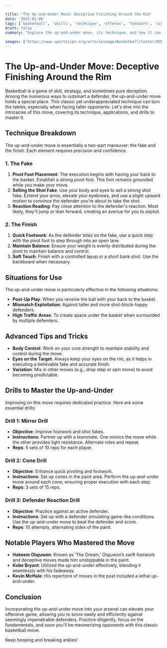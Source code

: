 ```yaml
---

title: "The Up-and-Under Move: Deceptive Finishing Around the Rim"
date: '2022-01-06'
tags: ['basketball', 'skills', 'technique', 'offense', 'footwork', 'scoring', 'NBA', 'drills']
draft: false
summary: "Explore the up-and-under move, its technique, and how it can be used to outmaneuver taller defenders."

images: ['https://www.sportstips.org/articleimage/Basketball/Center/RIM.webp']
---
```


# The Up-and-Under Move: Deceptive Finishing Around the Rim

Basketball is a game of skill, strategy, and sometimes pure deception. Among the numerous ways to outsmart a defender, the up-and-under move holds a special place. This classic yet underappreciated technique can turn the tables, especially when facing taller opponents. Let's dive into the intricacies of this move, covering its technique, applications, and drills to master it.

## Technique Breakdown

The up-and-under move is essentially a two-part maneuver: the fake and the finish. Each element requires precision and confidence.

### 1. The Fake

1. **Pivot Foot Placement**: The execution begins with having your back to the basket. Establish a strong pivot foot. This foot remains grounded while you make your move.
2. **Selling the Shot Fake**: Use your body and eyes to sell a strong shot fake. Extend your arms, elevate your eyebrows, and use a slight upward motion to convince the defender you're about to take the shot.
3. **Reaction Reading**: Pay close attention to the defender's reaction. Most likely, they'll jump or lean forward, creating an avenue for you to exploit.

### 2. The Finish

1. **Quick Footwork**: As the defender bites on the fake, use a quick step with the pivot foot to step through into an open lane.
2. **Maintain Balance**: Ensure your weight is evenly distributed during the pivot to maintain balance and control.
3. **Soft Touch**: Finish with a controlled layup or a short bank shot. Use the backboard when necessary.

## Situations for Use

The up-and-under move is particularly effective in the following situations:

- **Post-Up Play**: When you receive the ball with your back to the basket.
- **Mismatch Exploitation**: Against taller and more shot-block-happy defenders.
- **High Traffic Areas**: To create space under the basket when surrounded by multiple defenders.

## Advanced Tips and Tricks

- **Body Control**: Work on your core strength to maintain stability and control during the move.
- **Eyes on the Target**: Always keep your eyes on the rim, as it helps in executing a believable fake and accurate finish.
- **Variation**: Mix in other moves (e.g., drop step or spin move) to avoid becoming predictable.

## Drills to Master the Up-and-Under

Improving on this move requires dedicated practice. Here are some essential drills:

### Drill 1: Mirror Drill

- **Objective**: Improve footwork and shot fakes.
- **Instructions**: Partner up with a teammate. One mimics the move while the other provides light resistance. Alternate roles and repeat.
- **Reps**: 5 sets of 10 reps for each player.

### Drill 2: Cone Drill

- **Objective**: Enhance quick pivoting and footwork.
- **Instructions**: Set up cones in the paint area. Perform the up-and-under move around each cone, ensuring proper execution with each step.
- **Reps**: 3 sets of 15 reps.

### Drill 3: Defender Reaction Drill

- **Objective**: Practice against an active defender.
- **Instructions**: Set up with a defender simulating game-like conditions. Use the up-and-under move to beat the defender and score.
- **Reps**: 10 attempts, alternating sides of the paint.

## Notable Players Who Mastered the Move

- **Hakeem Olajuwon**: Known as 'The Dream,' Olajuwon’s swift footwork and deceptive moves made him unstoppable in the paint.
- **Kobe Bryant**: Utilized the up-and-under effectively, blending it seamlessly with his fadeaway.
- **Kevin McHale**: His repertoire of moves in the post included a lethal up-and-under.

## Conclusion

Incorporating the up-and-under move into your arsenal can elevate your offensive game, allowing you to score easily and efficiently against seemingly impenetrable defenders. Practice diligently, focus on the fundamentals, and soon you'll be mesmerizing opponents with this classic basketball move.

Keep hooping and breaking ankles!
```